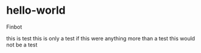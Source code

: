 # hello-world
Finbot

this is test
this is only a test
if this were anything more than a test
this would not be a test
